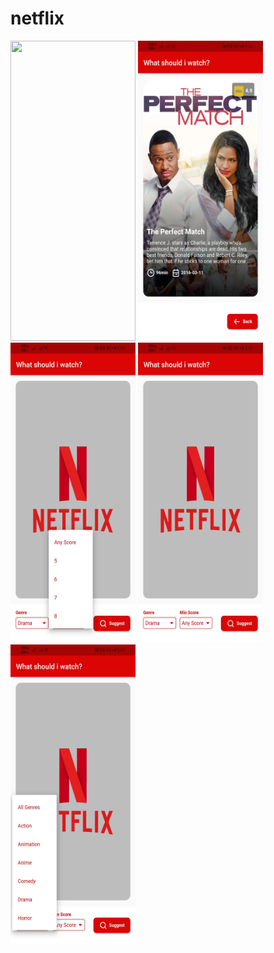 # netflix
<img src="https://github.com/Abheeshu-Singh/Netflix_Suggest/blob/main/.jpg" height="480" width="200"/>
<img src="https://github.com/Abheeshu-Singh/Netflix_Suggest/blob/main/1.jpg" height="480" width="200"/>   <img src="https://github.com/Abheeshu-Singh/Netflix_Suggest/blob/main/2.jpg" height="480" width="200"/>   <img src="https://github.com/Abheeshu-Singh/Netflix_Suggest/blob/main/3.jpg" height="480" width="200"/>
<img src="https://github.com/Abheeshu-Singh/Netflix_Suggest/blob/main/4.jpg" height="480" width="200"/>       
